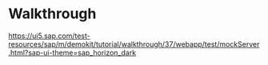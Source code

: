 # Walkthrough
https://ui5.sap.com/test-resources/sap/m/demokit/tutorial/walkthrough/37/webapp/test/mockServer.html?sap-ui-theme=sap_horizon_dark
